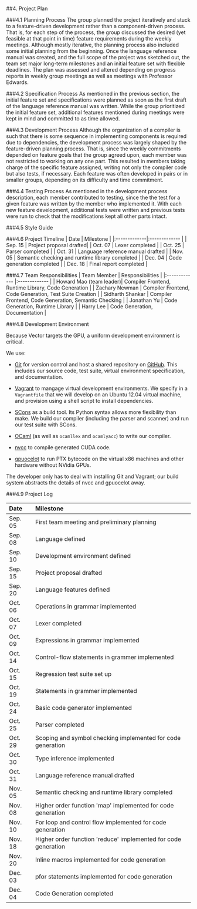 ##4. Project Plan

###4.1 Planning Process
The group planned the project iteratively and stuck to a feature-driven development rather than a component-driven process. That is, for each step of the process, the group discussed the desired (yet feasible at that point in time) feature requirements during the weekly meetings. Although mostly iterative, the planning process also included some initial planning from the beginning. Once the language reference manual was created, and the full scope of the project was sketched out, the team set major long-term milestones and an initial feature set with flexible deadlines. The plan was assessed and altered depending on progress reports in weekly group meetings as well as meetings with Professor Edwards.

###4.2 Specification Process
As mentioned in the previous section, the initial feature set and specifications were planned as soon as the first draft of the language reference manual was written. While the group prioritized the initial feature set, additional features mentioned during meetings were kept in mind and committed to as time allowed.

###4.3 Development Process
Although the organization of a compiler is such that there is some sequence in implementing components is required due to dependencies, the development process was largely shaped by the feature-driven planning process. That is, since the weekly commitments depended on feature goals that the group agreed upon, each member was not restricted to working on any one part. This resulted in members taking charge of the specific feature assigned, writing not only the compiler code but also tests, if necessary. Each feature was often developed in pairs or in smaller groups, depending on its difficulty and time commitment.

###4.4 Testing Process
As mentioned in the development process description, each member contributed to testing, since the the test for a given feature was written by the member who implemented it. With each new feature development, additional tests were written and previous tests were run to check that the modifications kept all other parts intact.

###4.5 Style Guide

###4.6 Project Timeline
| Date   			 | Milestone 		 | 
|:-------------|:------------- | 
| Sep. 15  	 	 | Project proposal drafted| 
| Oct. 07   	 | Lexer completed  			 | 
| Oct. 25 		 | Parser completed 		 	 | 
| Oct. 31			 | Language reference manual drafted |
| Nov. 05			 | Semantic checking and runtime library completed |
| Dec. 04			 | Code generation completed |
| Dec. 18			 | Final report completed |


###4.7 Team Responsibilities
| Team Member   					| Responsibilities           | 
|:------------- 					|:------------- | 
| Howard Mao (team leader)| Compiler Frontend, Runtime Library, Code Generation 		| 
| Zachary Newman					| Compiler Frontend, Code Generation, Test Suite Creation |
| Sidharth Shankar			  | Compiler Frontend, Code Generation, Semantic Checking   |
| Jonathan Yu 					  | Code Generation, Runtime Library  								      |
| Harry Lee   						| Code Generation, Documentation  												|


###4.8 Development Environment

Because Vector targets the GPU, a uniform development environment is critical.

We use:

* [Git] for version control and host a shared repository on [GitHub]. This
includes our source code, test suite, virtual environment specification, and
documentation.

* [Vagrant][] to mangage virtual development environments. We specify in a
`Vagrantfile` that we will develop on an Ubuntu 12.04 virtual machine, and
provision using a shell script to install dependencies.

* [SCons][] as a build tool. Its Python syntax allows more flexibility than
make. We build our compiler (including the parser and scanner) and run our test
suite with SCons.

* [OCaml][] (as well as `ocamllex` and `ocamlyacc`) to write our compiler.

* [nvcc][] to compile generated CUDA code.

* [gpuocelot] to run PTX bytecode on the virtual x86 machines and other hardware
  without NVidia GPUs.

The developer only has to deal with installing Git and Vagrant; our build system
abstracts the details of nvcc and gpuocelot away.

###4.9 Project Log

| Date   		| Milestone 		| 
|:----------|:------------- | 
| Sep. 05 	| First team meeting and preliminary planning| 
| Sep. 08 	| Language defined| 
| Sep. 10   | Development environment defined| 
| Sep. 15  	| Project proposal drafted| 
| Sep. 20  	| Language features defined| 
| Oct. 06   | Operations in grammar implemented  	|
| Oct. 07   | Lexer completed  	|
| Oct. 09   | Expressions in grammar implemented  	|
| Oct. 14 	| Control-flow statements in grammer implemented |
| Oct. 15  	| Regression test suite set up|  
| Oct. 19		| Statements in grammer implemented |
| Oct. 24		| Basic code generator implemented |
| Oct. 25 	| Parser completed 	| 
| Oct. 29 	| Scoping and symbol checking implemented for code generation |
| Oct. 30   | Type inference implemented  	|
| Oct. 31		| Language reference manual drafted |
| Nov. 05		| Semantic checking and runtime library completed |
| Nov. 08 	| Higher order function 'map' implemented for code generation |
| Nov. 10 	| For loop and control flow implemented for code generation |
| Nov. 18 	| Higher order function 'reduce' implemented for code generation |
| Nov. 20 	| Inline macros implemented for code generation |
| Dec. 03 	| pfor statements implemented for code generation |
| Dec. 04		| Code Generation completed |

[Git]: http://git-scm.com/
[GitHub]: https://github.com/
[OCaml]: http://ocaml.org/
[SCons]: http://www.scons.org/
[Vagrant]: http://www.vagrantup.com/
[nvcc]: http://docs.nvidia.com/cuda/cuda-compiler-driver-nvcc/
[gpuocelot]: https://code.google.com/p/gpuocelot/
